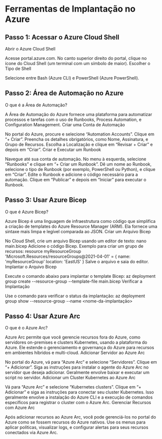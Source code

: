 # Ferramentas de Implantação no Azure

## Passo 1: Acessar o Azure Cloud Shell
Abrir o Azure Cloud Shell

Acesse portal.azure.com.
No canto superior direito do portal, clique no ícone do Cloud Shell (um terminal com um símbolo de maior).
Escolher o Tipo de Shell

Selecione entre Bash (Azure CLI) e PowerShell (Azure PowerShell).

## Passo 2: Área de Automação no Azure
O que é a Área de Automação?

A Área de Automação do Azure fornece uma plataforma para automatizar processos e tarefas com o uso de Runbooks, Process Automation, e Configuration Management.
Criar uma Conta de Automação

No portal do Azure, procure e selecione “Automation Accounts”.
Clique em “+ Criar”.
Preencha os detalhes obrigatórios, como Nome, Assinatura, e Grupo de Recursos.
Escolha a Localização e clique em “Revisar + Criar” e depois em “Criar”.
Criar e Executar um Runbook

Navegue até sua conta de automação.
No menu à esquerda, selecione “Runbooks” e clique em “+ Criar um Runbook”.
Dê um nome ao Runbook, selecione o tipo de Runbook (por exemplo, PowerShell ou Python), e clique em “Criar”.
Edite o Runbook e adicione o código necessário para a automação.
Clique em “Publicar” e depois em “Iniciar” para executar o Runbook.

## Passo 3: Usar Azure Bicep
O que é Azure Bicep?

Azure Bicep é uma linguagem de infraestrutura como código que simplifica a criação de templates do Azure Resource Manager (ARM). Ela fornece uma sintaxe mais limpa e legível comparada ao JSON.
Criar um Arquivo Bicep

No Cloud Shell, crie um arquivo Bicep usando um editor de texto:
nano main.bicep
Adicione o código Bicep. Exemplo para criar um grupo de recursos:
resource myResourceGroup 'Microsoft.Resources/resourceGroups@2021-04-01' = {
  name: 'myResourceGroup'
  location: 'EastUS'
}
Salve o arquivo e saia do editor.
Implantar o Arquivo Bicep

Execute o comando abaixo para implantar o template Bicep:
az deployment group create --resource-group <nome-do-grupo> --template-file main.bicep
Verificar a Implantação

Use o comando para verificar o status da implantação:
az deployment group show --resource-group <nome-do-grupo> --name <nome-da-implantação>

## Passo 4: Usar Azure Arc
O que é o Azure Arc?

Azure Arc permite que você gerencie recursos fora do Azure, como servidores on-premises e clusters Kubernetes, usando a plataforma do Azure. Ele estende o gerenciamento e governança do Azure para recursos em ambientes híbridos e multi-cloud.
Adicionar Servidor ao Azure Arc

No portal do Azure, vá para “Azure Arc” e selecione “Servidores”.
Clique em “+ Adicionar”.
Siga as instruções para instalar o agente do Azure Arc no servidor que deseja adicionar. Geralmente envolve baixar e executar um script no servidor.
Adicionar um Cluster Kubernetes ao Azure Arc

Vá para “Azure Arc” e selecione “Kubernetes clusters”.
Clique em “+ Adicionar” e siga as instruções para conectar seu cluster Kubernetes.
Isso geralmente envolve a instalação do Azure CLI e a execução de comandos específicos para registrar o cluster com o Azure Arc.
Gerenciar Recursos com Azure Arc

Após adicionar recursos ao Azure Arc, você pode gerenciá-los no portal do Azure como se fossem recursos do Azure nativos.
Use os menus para aplicar políticas, visualizar logs, e configurar alertas para seus recursos conectados via Azure Arc.
